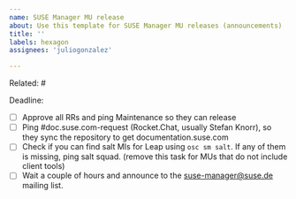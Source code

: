 ```yaml
---
name: SUSE Manager MU release
about: Use this template for SUSE Manager MU releases (announcements)
title: ''
labels: hexagon
assignees: 'juliogonzalez'

---
```


Related: #

Deadline:

- [ ] Approve all RRs and ping Maintenance so they can release
- [ ] Ping #doc.suse.com-request (Rocket.Chat, usually Stefan Knorr), so they sync the repository to get documentation.suse.com
- [ ] Check if you can find salt MIs for Leap using `osc sm salt`. If any of them is missing, ping salt squad. (remove this task for MUs that do not include client tools)
- [ ] Wait a couple of hours and announce to the suse-manager@suse.de mailing list.
